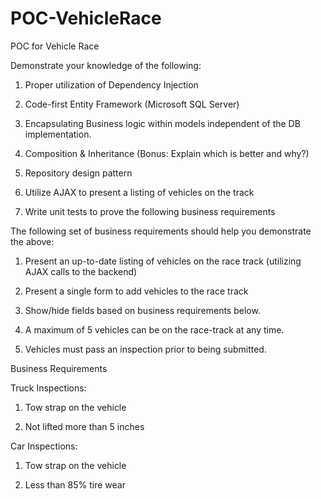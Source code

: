 # POC-VehicleRace
POC for Vehicle Race


Demonstrate your knowledge of the following:

1. Proper utilization of Dependency Injection

2. Code-first Entity Framework (Microsoft SQL Server)

3. Encapsulating Business logic within models independent of the DB implementation.

4. Composition & Inheritance (Bonus: Explain which is better and why?)

5. Repository design pattern

6. Utilize AJAX to present a listing of vehicles on the track

7. Write unit tests to prove the following business requirements

 

The following set of business requirements should help you demonstrate the above:

1. Present an up-to-date listing of vehicles on the race track (utilizing AJAX calls to the backend)

2. Present a single form to add vehicles to the race track

3. Show/hide fields based on business requirements below.

3. A maximum of 5 vehicles can be on the race-track at any time.

4. Vehicles must pass an inspection prior to being submitted.

 Business Requirements

 Truck Inspections:

1. Tow strap on the vehicle

2. Not lifted more than 5 inches

 Car Inspections:

1. Tow strap on the vehicle

2. Less than 85% tire wear
